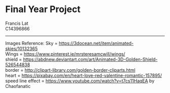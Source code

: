 # Final Year Project
Francis Lat  
C14396866

---------------------------------------------------------------------------------------------------------------------
Images Reference:
Sky = https://3docean.net/item/animated-skies/10132365  
Wings = https://www.pinterest.ie/mrsteresamcwill/wings/  
shield = https://abdnew.deviantart.com/art/Animated-3D-Golden-Shield-526544838  
border = http://clipart-library.com/golden-border-cliparts.html  
heart = https://pixabay.com/en/heart-love-red-valentine-romantic-157895/  
speed line effect = https://www.youtube.com/watch?v=t7cs11HaqEA  by Chaofanatic  
